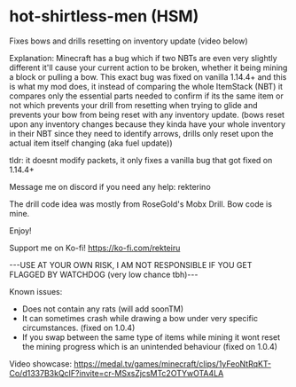 # hot-shirtless-men (HSM)
Fixes bows and drills resetting on inventory update (video below)

Explanation:
  Minecraft has a bug which if two NBTs are even very slightly different it'll cause your current action to be broken, whether it being mining a block or pulling a bow.
This exact bug was fixed on vanilla 1.14.4+ and this is what my mod does, it instead of comparing the whole ItemStack (NBT) it compares only the essential parts needed to confirm if its the same item or not which prevents your drill from resetting when trying to glide and prevents your bow from being reset with any inventory update. (bows reset upon any inventory changes because they kinda have your whole inventory in their NBT since they need to identify arrows, drills only reset upon the actual item itself changing (aka fuel update))

tldr: it doesnt modify packets, it only fixes a vanilla bug that got fixed on 1.14.4+

Message me on discord if you need any help: rekterino

The drill code idea was mostly from RoseGold's Mobx Drill.
Bow code is mine.

Enjoy!

Support me on Ko-fi!
https://ko-fi.com/rekteiru

---USE AT YOUR OWN RISK, I AM NOT RESPONSIBLE IF YOU GET FLAGGED BY WATCHDOG (very low chance tbh)---

Known issues:
- Does not contain any rats (will add soonTM)
- It can sometimes crash while drawing a bow under very specific circumstances. (fixed on 1.0.4)
- If you swap between the same type of items while mining it wont reset the mining progress which is an unintended behaviour (fixed on 1.0.4)

Video showcase:
https://medal.tv/games/minecraft/clips/1yFeoNtRqKT-Co/d1337B3kQcIF?invite=cr-MSxsZjcsMTc2OTYwOTA4LA

